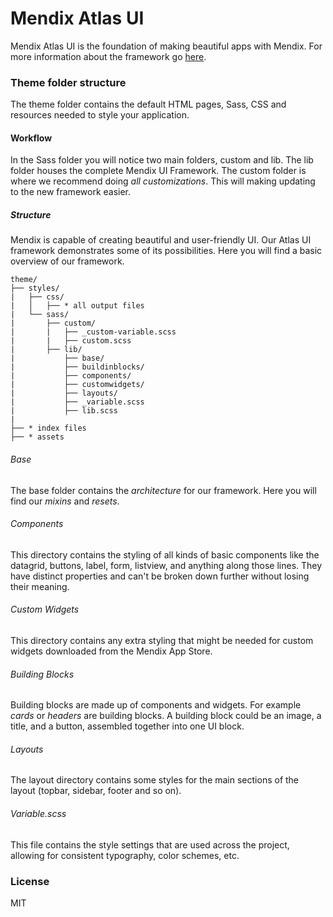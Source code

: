 # Mendix Atlas UI
Mendix Atlas UI is the foundation of making beautiful apps with Mendix. For more information about the framework go [here](https://atlas.mendix.com/).

### Theme folder structure
The theme folder contains the default HTML pages, Sass, CSS and resources needed to style your application.

#### Workflow
In the Sass folder you will notice two main folders, custom and lib. The lib folder houses the complete Mendix UI Framework. The custom folder is where we recommend doing *all customizations*. This will making updating to the new framework easier.

##### Structure
Mendix is capable of creating beautiful and user-friendly UI. Our Atlas UI framework demonstrates some of its possibilities. Here you will find a basic overview of our framework.

```
theme/
├── styles/
|   ├── css/
|   │   ├── * all output files
|   └── sass/
|       ├── custom/
|       |   ├── _custom-variable.scss
|       |   ├── custom.scss
|       ├── lib/
|           ├── base/
|           ├── buildinblocks/
|           ├── components/
|           ├── customwidgets/
|           ├── layouts/
|           ├── _variable.scss
|           ├── lib.scss
|
├── * index files
├── * assets
```

###### Base
The base folder contains the *architecture* for our framework. Here you will find our *mixins* and *resets*.

###### Components
This directory contains the styling of all kinds of basic components like the datagrid, buttons, label, form, listview, and anything along those lines. They have distinct properties and can't be broken down further without losing their meaning.

###### Custom Widgets
This directory contains any extra styling that might be needed for custom widgets downloaded from the Mendix App Store.

###### Building Blocks
Building blocks are made up of components and widgets. For example *cards* or *headers* are building blocks. A building block could be an image, a title, and a button, assembled together into one UI block.

###### Layouts
The layout directory contains some styles for the main sections of the layout (topbar, sidebar, footer and so on).

###### Variable.scss
This file contains the style settings that are used across the project, allowing for consistent typography, color schemes, etc.

### License

MIT
